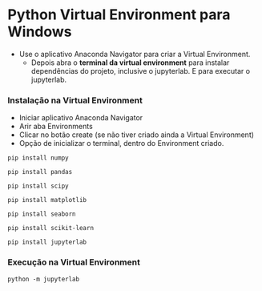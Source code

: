 # Python Virtual Environment para Windows
- Use o aplicativo Anaconda Navigator para criar a Virtual Environment.
  - Depois abra o **terminal da virtual environment** para instalar dependências do projeto, inclusive o jupyterlab. E para executar o jupyterlab.

### Instalação na Virtual Environment  
- Iniciar aplicativo Anaconda Navigator
- Arir aba Environments
- Clicar no botão create (se não tiver criado ainda a Virtual Environment)
- Opção de inicializar o terminal, dentro do Environment criado.

```console
pip install numpy
```  
  
```console
pip install pandas
```  

```console
pip install scipy
```  

```console
pip install matplotlib
```  
  
```console
pip install seaborn
```  

```console
pip install scikit-learn
```  

```console
pip install jupyterlab
```  
  
### Execução na Virtual Environment  

```console
python -m jupyterlab
```  
 